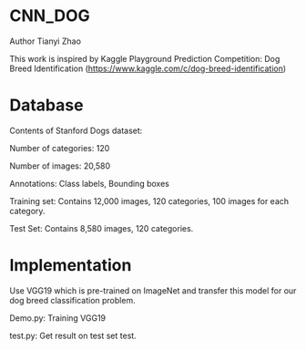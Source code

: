 # CNN_DOG
Author Tianyi Zhao

This work is inspired by Kaggle Playground Prediction Competition: Dog Breed Identification 
(https://www.kaggle.com/c/dog-breed-identification)

# Database
Contents of Stanford Dogs dataset:

Number of categories: 120

Number of images: 20,580

Annotations: Class labels, Bounding boxes


Training set: Contains 12,000 images, 120 categories, 100 images for each category.

Test Set: Contains 8,580 images, 120 categories.

# Implementation
Use VGG19 which is pre-trained on ImageNet and transfer this model for our dog breed classification problem.

Demo.py: Training VGG19

test.py: Get result on test set
test.
